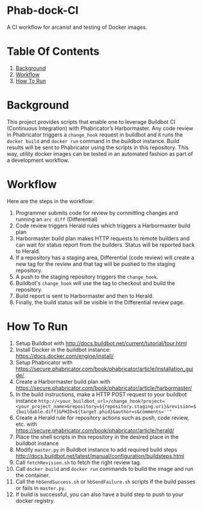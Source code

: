 # Phab-dock-CI
A CI workflow for arcanist and testing of Docker images.

# Table Of Contents
1. [Background](#background)
2. [Workflow](#workflow)
3. [How To Run](#how-to-run)


# Background
This project provides scripts that enable one to leverage Buildbot CI (Continuous Integration) with Phabricator’s Harbormaster. Any code review in Phabricator triggers a `change_hook` request in buildbot and it runs the `docker build` and `docker run` command in the buildbot instance. Build results will be sent to Phabricator using the scripts in this repository. This way, utility docker images can be tested in an automated fashion as part of a development workflow.

# Workflow
Here are the steps in the workflow:

1. Programmer submits code for review by committing changes and running an `arc diff` (Differential)
2. Code review triggers Herald rules which triggers a Harbormaster build plan
3. Harbormaster build plan makes HTTP requests to remote builders and can wait for status report from the builders. Status will be reported back to Herald.
4. If a repository has a staging area, Differential (code review) will create a new tag for the review and that tag will be pushed to the staging repository.
5. A push to the staging repository triggers the `change_hook`.
6. Buildbot's `change_hook` will use the tag to checkout and build the repository.
7. Build report is sent to Harbormaster and then to Herald.
8. Finally, the build status will be visible in the Differential review page.


# How To Run
1. Setup Buildbot with http://docs.buildbot.net/current/tutorial/tour.html
2. Install Docker in the buildbot instance: https://docs.docker.com/engine/install/
3. Setup Phabricator with https://secure.phabricator.com/book/phabricator/article/installation_guide/
4. Create a Harbormaster build plan with https://secure.phabricator.com/book/phabricator/article/harbormaster/
5. In the build instructions, make a HTTP POST request to your buildbot instance
`http://<your_buildbot_url>/change_hook?project=<your_project_name>&repository=${repository.staging.uri}&revision=${buildable.diff}&PHID=${target.phid}&author=s&comments=''"`
6. Create a Herald rule for repository actions such as push, code review, etc. with https://secure.phabricator.com/book/phabricator/article/herald/
7. Place the shell scripts in this repository in the desired place in the buildbot instance
8. Modify `master.py` in Buildbot instance to add required build steps http://docs.buildbot.net/latest/manual/configuration/buildsteps.html
9. Call `fetchRevision.sh` to fetch the right review tag.
10. Call `docker build` and `docker run` commands to build the image and run the container.
11. Call the `hbSendSuccess.sh` or `hbSendFailure.sh` scripts if the build passes or fails in `master.py`.
12. If build is successful, you can also have a build step to push to your docker registry.




